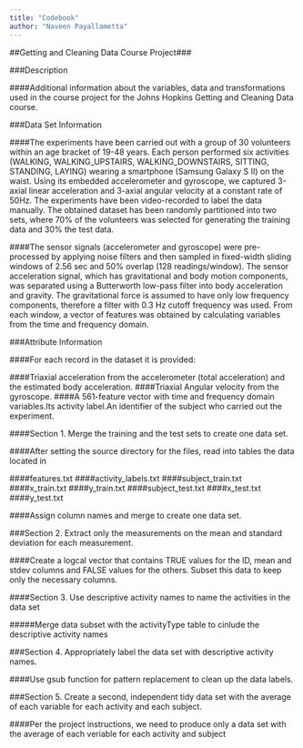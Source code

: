 ```yaml
---
title: "Codebook"
author: "Naveen Payallametta"
---
```


##Getting and Cleaning Data Course Project###

###Description

####Additional information about the variables, data and transformations used in the course project for the Johns Hopkins Getting and Cleaning Data course.

###Data Set Information

####The experiments have been carried out with a group of 30 volunteers within an age bracket of 19-48 years. Each person performed six activities (WALKING, WALKING_UPSTAIRS, WALKING_DOWNSTAIRS, SITTING, STANDING, LAYING) wearing a smartphone (Samsung Galaxy S II) on the waist. Using its embedded accelerometer and gyroscope, we captured 3-axial linear acceleration and 3-axial angular velocity at a constant rate of 50Hz. The experiments have been video-recorded to label the data manually. The obtained dataset has been randomly partitioned into two sets, where 70% of the volunteers was selected for generating the training data and 30% the test data.


####The sensor signals (accelerometer and gyroscope) were pre-processed by applying noise filters and then sampled in fixed-width sliding windows of 2.56 sec and 50% overlap (128 readings/window). The sensor acceleration signal, which has gravitational and body motion components, was separated using a Butterworth low-pass filter into body acceleration and gravity. The gravitational force is assumed to have only low frequency components, therefore a filter with 0.3 Hz cutoff frequency was used. From each window, a vector of features was obtained by calculating variables from the time and frequency domain.

###Attribute Information

####For each record in the dataset it is provided:

####Triaxial acceleration from the accelerometer (total acceleration) and the estimated body acceleration.
####Triaxial Angular velocity from the gyroscope.
####A 561-feature vector with time and frequency domain variables.Its activity label.An identifier of the subject who carried out the experiment.

####Section 1. Merge the training and the test sets to create one data set.

####After setting the source directory for the files, read into tables the data located in

####features.txt
####activity_labels.txt
####subject_train.txt
####x_train.txt
####y_train.txt
####subject_test.txt
####x_test.txt
####y_test.txt

####Assign column names and merge to create one data set.

###Section 2. Extract only the measurements on the mean and standard deviation for each measurement.

####Create a logcal vector that contains TRUE values for the ID, mean and stdev columns and FALSE values for the others. Subset this data to keep only the necessary columns.

####Section 3. Use descriptive activity names to name the activities in the data set

#####Merge data subset with the activityType table to cinlude the descriptive activity names

###Section 4. Appropriately label the data set with descriptive activity names.

####Use gsub function for pattern replacement to clean up the data labels.

###Section 5. Create a second, independent tidy data set with the average of each variable for each activity and each subject.

####Per the project instructions, we need to produce only a data set with the average of each veriable for each activity and subject